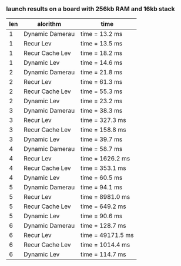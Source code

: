 ### launch results on a board with 256kb RAM and 16kb stack

| len | alorithm | time |
|-----|----------|------|
| 1 | Dynamic Damerau | time = 13.2 ms |                                                          
| 1 | Recur Lev       | time = 13.5 ms |                                                            
| 1 | Recur Cache Lev | time = 18.2 ms |                                                           
| 1 | Dynamic Lev     | time = 14.6 ms |                                                                                                                       
| 2 | Dynamic Damerau | time = 21.8 ms |                                                        
| 2 | Recur Lev       | time = 61.3 ms |                                                             
| 2 | Recur Cache Lev | time = 55.3 ms |                                                            
| 2 | Dynamic Lev     | time = 23.2 ms |                                                                                                                       
| 3 | Dynamic Damerau | time = 38.3 ms |                                                            
| 3 | Recur Lev       | time = 327.3 ms |                                                           
| 3 | Recur Cache Lev | time = 158.8 ms |                                                           
| 3 | Dynamic Lev     | time = 39.7 ms |                                                                                                                        
| 4 | Dynamic Damerau | time = 58.7 ms |                                                            
| 4 | Recur Lev       | time = 1626.2 ms |                                                           
| 4 | Recur Cache Lev | time = 353.1 ms |                                                           
| 4 | Dynamic Lev     | time = 60.5 ms |                                                                                                                          
| 5 | Dynamic Damerau | time = 94.1 ms |                                                             
| 5 | Recur Lev       | time = 8981.0 ms |                                                          
| 5 | Recur Cache Lev | time = 649.2 ms |                                                           
| 5 | Dynamic Lev     | time = 90.6 ms |                                                                                                                        
| 6 | Dynamic Damerau | time = 128.7 ms |                                                            
| 6 | Recur Lev       | time = 49171.5 ms |                                                        
| 6 | Recur Cache Lev | time = 1014.4 ms |                                                         
| 6 | Dynamic Lev     | time = 114.7 ms |                                                           
                                        